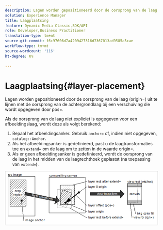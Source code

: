 ```yaml
---
description: Lagen worden gepositioneerd door de oorsprong van de laag (origin=) uit te lijnen met de oorsprong van de achtergrondlaag bij een verschuiving die wordt opgegeven door pos=.
solution: Experience Manager
title: Laagplaatsing
feature: Dynamic Media Classic,SDK/API
role: Developer,Business Practitioner
translation-type: tm+mt
source-git-commit: f6c97606d7a4209427316d7367013ad9585a5cae
workflow-type: tm+mt
source-wordcount: '116'
ht-degree: 0%

---
```



# Laagplaatsing{#layer-placement}

Lagen worden gepositioneerd door de oorsprong van de laag (origin=) uit te lijnen met de oorsprong van de achtergrondlaag bij een verschuiving die wordt opgegeven door pos=.

Als de oorsprong van de laag niet expliciet is opgegeven voor een afbeeldingslaag, wordt deze als volgt berekend:

1. Bepaal het afbeeldingsanker. Gebruik `anchor=` of, indien niet opgegeven, `catalog::Anchor`.
1. Als het afbeeldingsanker is gedefinieerd, past u de laagtransformaties toe en `extend=` om de laag om te zetten in de waarde origin=.
1. Als er geen afbeeldingsanker is gedefinieerd, wordt de oorsprong van de laag in het midden van de laagrechthoek geplaatst (na toepassing van `extend=`).

![](assets/layerplacement.png)

